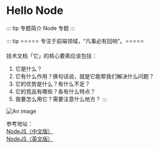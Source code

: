 # Hello Node

<!-- {foldName:Node框架实战} -->

::: tip 专题简介
Node 专题
:::

::: tip
⭐️⭐️⭐️⭐️⭐️ 专注于前端领域，“凡事必有回响”。⭐️⭐️⭐️⭐️⭐️

技术文档「它」的核心要素应该包括：

1. 它是什么？
2. 它有什么作用？换句话说，就是它能帮我们解决什么问题？
3. 它的优势是什么？有什么不足？
4. 它的竞品有哪些？各有什么特点？
5. 我要怎么用它？需要注意什么地方？
   :::

![An image](/images/prev/node.png)

参考地址：<br/>
<a href="https://nodejs.org/zh-cn/" target="_blank">NodeJS（中文版）</a><br />
<a href="https://nodejs.org/en/" target="_blank">NodeJS（英文版）</a><br />
